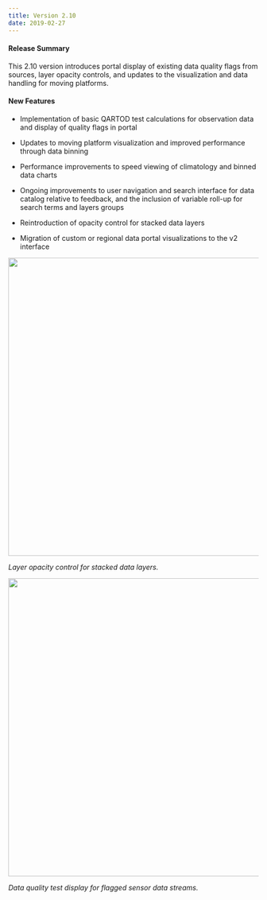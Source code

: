 ```yaml
---
title: Version 2.10
date: 2019-02-27
---
```


#### Release Summary

This 2.10 version introduces portal display of existing data quality flags from sources, layer opacity controls, and updates to the visualization and data handling for moving platforms. 


#### New Features

* Implementation of basic QARTOD test calculations for observation data and display of quality flags in portal
    
* Updates to moving platform visualization and improved performance through data binning 

* Performance improvements to speed viewing of climatology and binned data charts

* Ongoing improvements to user navigation and search interface for data catalog relative to feedback, and the inclusion of variable roll-up for search terms and layers groups
 
 * Reintroduction of opacity control for stacked data layers
 
 * Migration of custom or regional data portal visualizations to the v2 interface


<img src="/assets/images/release_notes/v.2.10.1.png" class="img-responsive" width="600"/>

*Layer opacity control for stacked data layers.*

<img src="/assets/images/release_notes/v.2.10.2.png
      " class="img-responsive" width="600"/>

*Data quality test display for flagged sensor data streams.*



